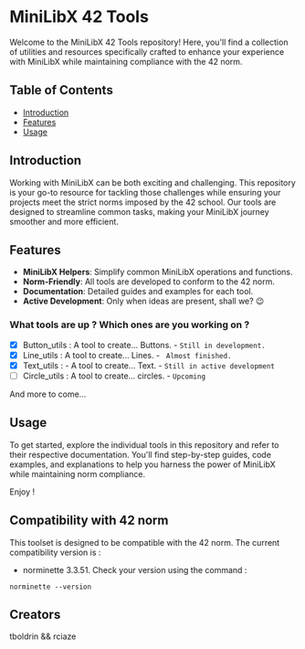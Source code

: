 # MiniLibX 42 Tools

Welcome to the MiniLibX 42 Tools repository! Here, you'll find a collection of utilities and resources specifically crafted to enhance your experience with MiniLibX while maintaining compliance with the 42 norm.
## Table of Contents

- [Introduction](#introduction)
- [Features](#features)
- [Usage](#usage)
## Introduction

Working with MiniLibX can be both exciting and challenging. This repository is your go-to resource for tackling those challenges while ensuring your projects meet the strict norms imposed by the 42 school. Our tools are designed to streamline common tasks, making your MiniLibX journey smoother and more efficient.
## Features

-  **MiniLibX Helpers**: Simplify common MiniLibX operations and functions.
-  **Norm-Friendly**: All tools are developed to conform to the 42 norm.
-  **Documentation**: Detailed guides and examples for each tool.
-  **Active Development**: Only when ideas are present, shall we? 😉
  ### What tools are up ? Which ones are you working on ?

 - [x] Button_utils : A tool to create... Buttons. -  `Still in development.`
 - [x] Line_utils : A tool to create... Lines. - ` Almost finished.`
 - [x] Text_utils : - A tool to create... Text. - `Still in active development`
 - [ ] Circle_utils : A tool to create... circles. - `Upcoming`
 
 And more to come...
## Usage

To get started, explore the individual tools in this repository and refer to their respective documentation. You'll find step-by-step guides, code examples, and explanations to help you harness the power of MiniLibX while maintaining norm compliance.

Enjoy !
## Compatibility with 42 norm

This toolset is designed to be compatible with the 42 norm. The current compatibility version is :
- norminette 3.3.51.
Check your version using the command :
```
norminette --version
```
## Creators

tboldrin && rciaze

